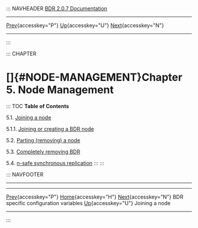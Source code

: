 ::: NAVHEADER
  [BDR 2.0.7 Documentation](index.md)
  ------------------------------------------------------------------------------------------------ ---------------------------------- -- ----------------------------------------------------------------------
  [Prev](bdr-configuration-variables.md "BDR specific configuration variables"){accesskey="P"}   [Up](manual.md){accesskey="U"}        [Next](node-management-joining.md "Joining a node"){accesskey="N"}

------------------------------------------------------------------------
:::

::: CHAPTER
# []{#NODE-MANAGEMENT}Chapter 5. Node Management

::: TOC
**Table of Contents**

5.1. [Joining a node](node-management-joining.md)

5.1.1. [Joining or creating a BDR
node](node-management-joining.md#NODE-MANAGEMENT-JOINING-BDR)

5.2. [Parting (removing) a node](node-management-removing.md)

5.3. [Completely removing BDR](node-management-disabling.md)

5.4. [n-safe synchronous replication](node-management-synchronous.md)
:::
:::

::: NAVFOOTER

------------------------------------------------------------------------

  --------------------------------------------------------- ----------------------------------- -----------------------------------------------------
  [Prev](bdr-configuration-variables.md){accesskey="P"}    [Home](index.md){accesskey="H"}    [Next](node-management-joining.md){accesskey="N"}
  BDR specific configuration variables                       [Up](manual.md){accesskey="U"}                                          Joining a node
  --------------------------------------------------------- ----------------------------------- -----------------------------------------------------
:::
